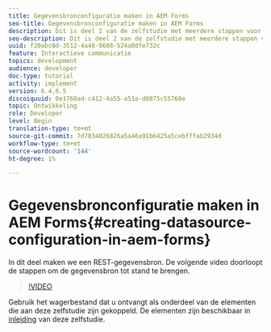```yaml
---
title: Gegevensbronconfiguratie maken in AEM Forms
seo-title: Gegevensbronconfiguratie maken in AEM Forms
description: Dit is deel 2 van de zelfstudie met meerdere stappen voor het maken van uw eerste interactieve communicatiedocument. In dit deel maken we een REST-gegevensbron.  De volgende video doorloopt de stappen om de gegevensbron tot stand te brengen.
seo-description: Dit is deel 2 van de zelfstudie met meerdere stappen voor het maken van uw eerste interactieve communicatiedocument. In dit deel maken we een REST-gegevensbron.  De volgende video doorloopt de stappen om de gegevensbron tot stand te brengen.
uuid: f20abc8d-3512-4a48-9688-524a0dfe732c
feature: Interactieve communicatie
topics: development
audience: developer
doc-type: tutorial
activity: implement
version: 6.4,6.5
discoiquuid: 0e1760ad-c412-4a55-a51a-d0875c55768e
topic: Ontwikkeling
role: Developer
level: Begin
translation-type: tm+mt
source-git-commit: 7d7034026826a5a46a91b6425a5cebfffab2934d
workflow-type: tm+mt
source-wordcount: '144'
ht-degree: 1%

---
```



# Gegevensbronconfiguratie maken in AEM Forms{#creating-datasource-configuration-in-aem-forms}

In dit deel maken we een REST-gegevensbron.  De volgende video doorloopt de stappen om de gegevensbron tot stand te brengen.

>[!VIDEO](https://video.tv.adobe.com/v/22344/?quality=9&learn=on)

Gebruik het wagerbestand dat u ontvangt als onderdeel van de elementen die aan deze zelfstudie zijn gekoppeld. De elementen zijn beschikbaar in [inleiding](introduction.md) van deze zelfstudie.
